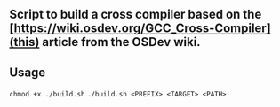 ## Script to build a cross compiler based on the [https://wiki.osdev.org/GCC_Cross-Compiler](this) article from the OSDev wiki.

## Usage
`chmod +x ./build.sh`
`./build.sh <PREFIX> <TARGET> <PATH>`

